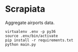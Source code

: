 # Scrapiata

Aggregate airports data.

```
virtualenv .env -p py36
source .env/bin/activate
pip install -r requirements.txt
python main.py
```
